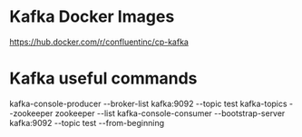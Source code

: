 # Kafka Docker Images
https://hub.docker.com/r/confluentinc/cp-kafka

# Kafka useful commands
kafka-console-producer --broker-list kafka:9092 --topic test
kafka-topics --zookeeper zookeeper --list
kafka-console-consumer --bootstrap-server kafka:9092 --topic test --from-beginning
